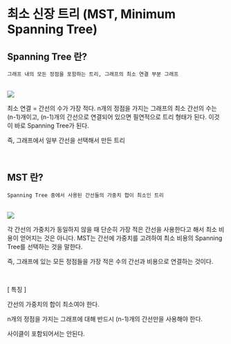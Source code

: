 # 최소 신장 트리 (MST, Minimum Spanning Tree)

## Spanning Tree 란?
```
그래프 내의 모든 정점을 포함하는 트리, 그래프의 최소 연결 부분 그래프
```

<br>

<img src="https://gmlwjd9405.github.io/images/algorithm-mst/spanning-tree.png">

<br>

최소 연결 = 간선의 수가 가장 적다. n개의 정점을 가지는 그래프의 최소 간선의 수는 (n-1)개이고, (n-1)개의 간선으로 연결되어 있으면 필연적으로 트리 형태가 된다. 이것이 바로 Spanning Tree가 된다.

즉, 그래프에서 일부 간선을 선택해서 만든 트리

<br>

## MST 란?
```
Spanning Tree 중에서 사용된 간선들의 가중치 합이 최소인 트리
```

<br>

<img src="https://velog.velcdn.com/images%2Ffldfls%2Fpost%2Fe1e29196-3896-41c2-89ce-7856697443d6%2Fimage.png">

<br>

각 간선의 가중치가 동일하지 않을 때 단순히 가장 적은 간선을 사용한다고 해서 최소 비용이 얻어지는 것은 아니다. MST는 간선에 가중치를 고려하여 최소 비용의 Spanning Tree를 선택하는 것을 말한다.

즉, 그래프에 있는 모든 정점들을 가장 적은 수의 간선과 비용으로 연결하는 것이다.

<br>

[ 특징 ]

간선의 가중치의 합이 최소여야 한다.

n개의 정점을 가지는 그래프에 대해 반드시 (n-1)개의 간선만을 사용해야 한다.

사이클이 포함되어서는 안된다.